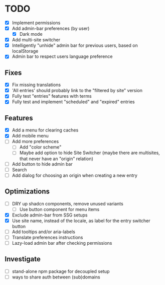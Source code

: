 # TODO

- [x] Implement permissions
- [x] Add admin-bar preferences (by user)
    - [x] Dark mode
- [x] Add multi-site switcher
- [x] Intelligently "unhide" admin bar for previous users, based on localStorage
- [x] Admin bar to respect users language preference

## Fixes

- [x] Fix missing translations
- [x] 'All entries' should probably link to the "filtered by site" version
- [x] Fully test "entries" features with terms
- [x] Fully test and implement "scheduled" and "expired" entries

## Features

- [x] Add a menu for clearing caches
- [x] Add mobile menu
- [ ] Add more preferences
    - [ ] Add "color scheme"
    - [ ] Maybe add option to hide Site Switcher (maybe there are multisites, that never have an "origin" relation)
- [ ] Add button to hide admin bar
- [ ] Search
- [ ] Add dialog for choosing an origin when creating a new entry

## Optimizations

- [ ] DRY up shadcn components, remove unused variants
    - [ ] Use button component for menu items
- [x] Exclude admin-bar from SSG setups
- [x] Use site name, instead of the locale, as label for the entry switcher button
- [ ] Add tooltips and/or aria-labels
- [ ] Translate preferences instructions
- [ ] Lazy-load admin bar after checking permissions

## Investigate

- [ ] stand-alone npm package for decoupled setup
- [ ] ways to share auth between (sub)domains
